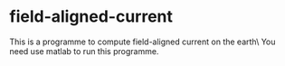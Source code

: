 # field-aligned-current
This is a programme to compute field-aligned current on the earth\\
You need use matlab to run this programme.
